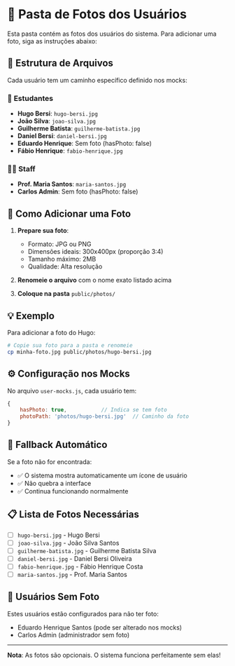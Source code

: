 # 📸 Pasta de Fotos dos Usuários

Esta pasta contém as fotos dos usuários do sistema. Para adicionar uma foto, siga as instruções abaixo:

## 📁 Estrutura de Arquivos

Cada usuário tem um caminho específico definido nos mocks:

### 🎒 **Estudantes**
- **Hugo Bersi**: `hugo-bersi.jpg`
- **João Silva**: `joao-silva.jpg`
- **Guilherme Batista**: `guilherme-batista.jpg`
- **Daniel Bersi**: `daniel-bersi.jpg`
- **Eduardo Henrique**: Sem foto (hasPhoto: false)
- **Fábio Henrique**: `fabio-henrique.jpg`

### 👨‍🏫 **Staff**
- **Prof. Maria Santos**: `maria-santos.jpg`
- **Carlos Admin**: Sem foto (hasPhoto: false)

## 🔧 Como Adicionar uma Foto

1. **Prepare sua foto**:
   - Formato: JPG ou PNG
   - Dimensões ideais: 300x400px (proporção 3:4)
   - Tamanho máximo: 2MB
   - Qualidade: Alta resolução

2. **Renomeie o arquivo** com o nome exato listado acima

3. **Coloque na pasta** `public/photos/`

## 💡 Exemplo

Para adicionar a foto do Hugo:
```bash
# Copie sua foto para a pasta e renomeie
cp minha-foto.jpg public/photos/hugo-bersi.jpg
```

## ⚙️ Configuração nos Mocks

No arquivo `user-mocks.js`, cada usuário tem:
```javascript
{
    hasPhoto: true,           // Indica se tem foto
    photoPath: 'photos/hugo-bersi.jpg'  // Caminho da foto
}
```

## 🔄 Fallback Automático

Se a foto não for encontrada:
- ✅ O sistema mostra automaticamente um ícone de usuário
- ✅ Não quebra a interface
- ✅ Continua funcionando normalmente

## 📋 Lista de Fotos Necessárias

- [ ] `hugo-bersi.jpg` - Hugo Bersi
- [ ] `joao-silva.jpg` - João Silva Santos  
- [ ] `guilherme-batista.jpg` - Guilherme Batista Silva
- [ ] `daniel-bersi.jpg` - Daniel Bersi Oliveira
- [ ] `fabio-henrique.jpg` - Fábio Henrique Costa
- [ ] `maria-santos.jpg` - Prof. Maria Santos

## 🚫 Usuários Sem Foto

Estes usuários estão configurados para não ter foto:
- Eduardo Henrique Santos (pode ser alterado nos mocks)
- Carlos Admin (administrador sem foto)

---

**Nota**: As fotos são opcionais. O sistema funciona perfeitamente sem elas! 